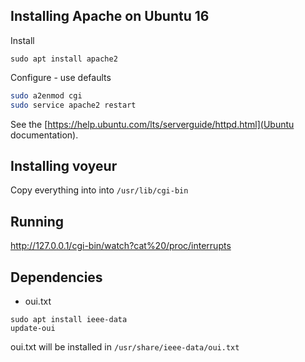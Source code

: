 ## Installing Apache on Ubuntu 16
Install
```
sudo apt install apache2
```

Configure - use defaults
```bash
sudo a2enmod cgi
sudo service apache2 restart
```

See the [https://help.ubuntu.com/lts/serverguide/httpd.html](Ubuntu documentation).

## Installing voyeur
Copy everything into into `/usr/lib/cgi-bin`

## Running
http://127.0.0.1/cgi-bin/watch?cat%20/proc/interrupts

## Dependencies
- oui.txt

```
sudo apt install ieee-data
update-oui
```

oui.txt will be installed in `/usr/share/ieee-data/oui.txt`

